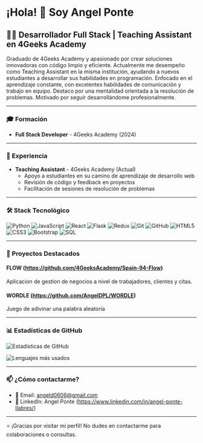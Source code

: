 # ¡Hola! 👋 Soy Angel Ponte

## 👨‍💻 Desarrollador Full Stack | Teaching Assistant en 4Geeks Academy

Graduado de 4Geeks Academy y apasionado por crear soluciones innovadoras con código limpio y eficiente. Actualmente me desempeño como Teaching Assistant en la misma institución, ayudando a nuevos estudiantes a desarrollar sus habilidades en programación. Enfocado en el aprendizaje constante, con excelentes habilidades de comunicación y trabajo en equipo. Destaco por una mentalidad orientada a la resolución de problemas. Motivado por seguir desarrollándome profesionalmente.

---

### 🎓 Formación

- **Full Stack Developer** - 4Geeks Academy (2024)

---

### 💼 Experiencia

- **Teaching Assistant** - 4Geeks Academy (Actual)
  - Apoyo a estudiantes en su camino de aprendizaje de desarrollo web
  - Revisión de código y feedback en proyectos
  - Facilitación de sesiones de resolución de problemas

---

### 🛠️ Stack Tecnológico

![Python](https://img.shields.io/badge/-Python-3776AB?style=flat-square&logo=python&logoColor=white)
![JavaScript](https://img.shields.io/badge/-JavaScript-F7DF1E?style=flat-square&logo=javascript&logoColor=black)
![React](https://img.shields.io/badge/-React-61DAFB?style=flat-square&logo=react&logoColor=black)
![Flask](https://img.shields.io/badge/-Flask-000000?style=flat-square&logo=flask&logoColor=white)
![Redux](https://img.shields.io/badge/-Redux-764ABC?style=flat-square&logo=redux&logoColor=white)
![Git](https://img.shields.io/badge/-Git-F05032?style=flat-square&logo=git&logoColor=white)
![GitHub](https://img.shields.io/badge/-GitHub-181717?style=flat-square&logo=github)
![HTML5](https://img.shields.io/badge/-HTML5-E34F26?style=flat-square&logo=html5&logoColor=white)
![CSS3](https://img.shields.io/badge/-CSS3-1572B6?style=flat-square&logo=css3)
![Bootstrap](https://img.shields.io/badge/-Bootstrap-7952B3?style=flat-square&logo=bootstrap&logoColor=white)
![SQL](https://img.shields.io/badge/-SQL-4479A1?style=flat-square&logo=mysql&logoColor=white)

---

### 🚀 Proyectos Destacados

#### FLOW (https://github.com/4GeeksAcademy/Spain-94-Flow)
Aplicacion de gestion de negocios a nivel de trabajadores, clientes y citas.

#### WORDLE (https://github.com/AngelDPL/WORDLE)
Juego de adivinar una palabra aleatoria

---

### 📊 Estadísticas de GitHub

![Estadísticas de GitHub](https://github-readme-stats.vercel.app/api?username=AngelDPL&show_icons=true&theme=radical)

![Lenguajes más usados](https://github-readme-stats.vercel.app/api/top-langs/?username=AngelDPL&layout=compact&theme=radical)

---

### 📫 ¿Cómo contactarme?

- 📧 Email: angeld0606@gmail.com
- 💼 LinkedIn: Angel Ponte (https://www.linkedin.com/in/angel-ponte-llabres/)

---

⭐️ ¡Gracias por visitar mi perfil! No dudes en contactarme para colaboraciones o consultas.
